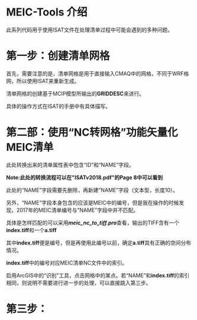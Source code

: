 # MEIC-Tools 介绍

此系列代码用于使用ISAT文件在处理清单过程中可能会遇到的多种问题。

# 第一步：创建清单网格

首先，需要注意的是，清单网格是用于直接输入CMAQ中的网格，不同于WRF格网，所以使用ISAT来重新生成。

清单网格的创建基于MCIP模型所输出的**GRIDDESC**来进行。

具体的操作方式在ISAT的手册中有具体描写。

# 第二部：使用“NC转网格”功能矢量化MEIC清单

此处转换出来的清单属性表中包含“ID”和“NAME”字段。

**Note:此处的转换流程可以在"ISATv2018.pdf"的Page 8中可以看到**

此处的“NAME”字段需要先删除，再新建“NAME”字段（文本型，长度10）。

另外，“NAME”字段本身包含的应该是MEIC中的编号，但是我在操作的时候发现，2017年的MEIC清单编号与“NAME”字段中并不匹配。

具体是怎样匹配的可以采用***meic_nc_to_tiff.pro***查看，输出的TIFF含有一个**index.tiff**和一个**a.tiff**

其中**index.tiff**便是编号，但是再使用此编号以前，确定**a.tiff**具有正确的空间分布情况。

**index.tiff**中的编号对应MEIC清单NC文件中的索引。

启用ArcGIS中的“识别”工具，点击网格中的某点。若“NAME”和**index.tiff**的索引相同，则说明不需要进行进一步的处理，可以直接跳入第三步。


# 第三步：

